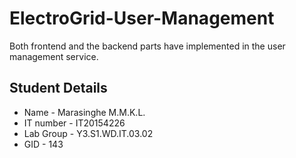 # ElectroGrid-User-Management

Both frontend and the backend parts have implemented in the user management service.

## Student Details

- Name - Marasinghe M.M.K.L.
- IT number - IT20154226
- Lab Group - Y3.S1.WD.IT.03.02
- GID - 143
